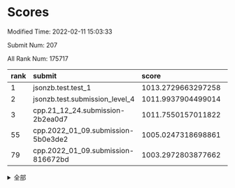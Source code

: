# Scores

Modified Time: 2022-02-11 15:03:33

Submit Num: 207

All Rank Num: 175717

| rank |               submit               |       score        |       sigma        | pk_num |
| :--- | :--------------------------------- | :----------------- | :----------------- | :----- |
| 1    | jsonzb.test.test_1                 | 1013.2729663297258 | 0.8288362585391057 | 3394   |
| 2    | jsonzb.test.submission_level_4     | 1011.9937904499014 | 0.7773889888322014 | 3398   |
| 3    | cpp.21_12_24.submission-2b2ea0d7   | 1011.7550157011822 | 0.7642224675806383 | 3396   |
| 55   | cpp.2022_01_09.submission-5b0e3de2 | 1005.0247318698861 | 0.725002517302695  | 3399   |
| 79   | cpp.2022_01_09.submission-816672bd | 1003.2972803877662 | 0.7041521119363994 | 3394   |


<details>
<summary>全部</summary>

| rank |                 submit                 |       score        |       sigma        | pk_num |
| :--- | :------------------------------------- | :----------------- | :----------------- | :----- |
| 1    | jsonzb.test.test_1                     | 1013.2729663297258 | 0.8288362585391057 | 3394   |
| 2    | jsonzb.test.submission_level_4         | 1011.9937904499014 | 0.7773889888322014 | 3398   |
| 3    | cpp.21_12_24.submission-2b2ea0d7       | 1011.7550157011822 | 0.7642224675806383 | 3396   |
| 4    | gobigger.level_3.submission_level_3_27 | 1011.6567014197083 | 0.7728979526801796 | 3399   |
| 5    | gobigger.level_3.submission_level_3_29 | 1011.4761368857553 | 0.7571578125976454 | 3396   |
| 6    | gobigger.level_3.submission_level_3_28 | 1011.2021785700093 | 0.7829627949728093 | 3394   |
| 7    | gobigger.level_3.submission_level_3_26 | 1010.9960266046277 | 0.7665464019521876 | 3394   |
| 8    | gobigger.level_3.submission_level_3_36 | 1010.9680442434702 | 0.7701363734157681 | 3403   |
| 9    | gobigger.level_3.submission_level_3_15 | 1010.9619091339989 | 0.7715254202763832 | 3401   |
| 10   | gobigger.level_3.submission_level_3_20 | 1010.8882193036018 | 0.7666941442635121 | 3392   |
| 11   | gobigger.level_3.submission_level_3_46 | 1010.8149080206929 | 0.7696550001752122 | 3393   |
| 12   | gobigger.level_3.submission_level_3_2  | 1010.780070696329  | 0.787501465809729  | 3391   |
| 13   | gobigger.level_3.submission_level_3_9  | 1010.7347481832072 | 0.7615917377052206 | 3394   |
| 14   | gobigger.level_3.submission_level_3_48 | 1010.6732459897507 | 0.7678096547086642 | 3393   |
| 15   | gobigger.level_3.submission_level_3_38 | 1010.6135851863112 | 0.7690554528156668 | 3391   |
| 16   | gobigger.level_3.submission_level_3_11 | 1010.5991714694978 | 0.7466736401324882 | 3396   |
| 17   | gobigger.level_3.submission_level_3_43 | 1010.5816336265725 | 0.7733199129423932 | 3394   |
| 18   | gobigger.level_3.submission_level_3_10 | 1010.5811902637844 | 0.7408452314690999 | 3397   |
| 19   | gobigger.level_3.submission_level_3_41 | 1010.5601433345662 | 0.7734638846146427 | 3397   |
| 20   | gobigger.level_3.submission_level_3_5  | 1010.4958086646192 | 0.7776367297806184 | 3397   |
| 21   | gobigger.level_3.submission_level_3_3  | 1010.3237538286315 | 0.7471060185857833 | 3390   |
| 22   | gobigger.level_3.submission_level_3_8  | 1010.2752551479508 | 0.772330468192409  | 3397   |
| 23   | gobigger.level_3.submission_level_3_32 | 1010.2441269028204 | 0.7939036494903587 | 3395   |
| 24   | gobigger.level_3.submission_level_3_39 | 1010.221393262731  | 0.7411836992884168 | 3396   |
| 25   | gobigger.level_3.submission_level_3_21 | 1010.1582051719382 | 0.7657506214141419 | 3393   |
| 26   | gobigger.level_3.submission_level_3_16 | 1010.1105663069541 | 0.7501648764098815 | 3388   |
| 27   | gobigger.level_3.submission_level_3_42 | 1010.1065292373014 | 0.7576952369714923 | 3395   |
| 28   | gobigger.level_3.submission_level_3_31 | 1010.003777451262  | 0.7552611745070268 | 3394   |
| 29   | gobigger.level_3.submission_level_3_6  | 1009.9707556173447 | 0.7640202633224883 | 3391   |
| 30   | gobigger.level_3.submission_level_3_13 | 1009.9388584156324 | 0.7662428666544125 | 3393   |
| 31   | gobigger.level_3.submission_level_3_35 | 1009.8932384205879 | 0.769307463144987  | 3396   |
| 32   | gobigger.level_3.submission_level_3_0  | 1009.8666619688443 | 0.7838587646990449 | 3404   |
| 33   | gobigger.level_3.submission_level_3_19 | 1009.8569868325312 | 0.761945543592415  | 3392   |
| 34   | gobigger.level_3.submission_level_3_47 | 1009.7824306873785 | 0.7504085743622763 | 3396   |
| 35   | gobigger.level_3.submission_level_3_24 | 1009.7559162994345 | 0.7563479413395242 | 3398   |
| 36   | gobigger.level_3.submission_level_3_4  | 1009.7160678315082 | 0.7401560301632827 | 3400   |
| 37   | gobigger.level_3.submission_level_3_23 | 1009.6939415328071 | 0.7766255891881683 | 3397   |
| 38   | gobigger.level_3.submission_level_3_40 | 1009.606826977663  | 0.7624430181578827 | 3398   |
| 39   | gobigger.level_3.submission_level_3_18 | 1009.5741767170138 | 0.7497791389257159 | 3399   |
| 40   | gobigger.level_3.submission_level_3_12 | 1009.4552541008751 | 0.7708240460552822 | 3401   |
| 41   | gobigger.level_3.submission_level_3_37 | 1009.4132508561039 | 0.7343535402427079 | 3389   |
| 42   | gobigger.level_3.submission_level_3_33 | 1009.3613073468781 | 0.7492622157760941 | 3392   |
| 43   | gobigger.level_3.submission_level_3_30 | 1009.346494287865  | 0.74011212209439   | 3392   |
| 44   | gobigger.level_3.submission_level_3_45 | 1009.3415849893871 | 0.7613184299329441 | 3395   |
| 45   | gobigger.level_3.submission_level_3_1  | 1009.3315174585407 | 0.7567494061557186 | 3400   |
| 46   | gobigger.level_3.submission_level_3_22 | 1008.981934928909  | 0.7476060709445477 | 3395   |
| 47   | gobigger.level_3.submission_level_3_25 | 1008.978845991027  | 0.7544733215429338 | 3389   |
| 48   | gobigger.level_3.submission_level_3_49 | 1008.9242647668004 | 0.7410847493374142 | 3393   |
| 49   | gobigger.level_3.submission_level_3_7  | 1008.810596444263  | 0.7505839314464189 | 3395   |
| 50   | gobigger.level_3.submission_level_3_14 | 1008.6646966951162 | 0.7542431562130252 | 3389   |
| 51   | gobigger.level_3.submission_level_3_17 | 1008.2500351898553 | 0.7309702974112354 | 3395   |
| 52   | gobigger.level_3.submission_level_3_44 | 1008.2126688991003 | 0.7391740289154173 | 3390   |
| 53   | gobigger.level_3.submission_level_3_34 | 1007.9829144426433 | 0.7298151254967218 | 3397   |
| 54   | gobigger.level_1.submission_level_1_10 | 1005.2374856982826 | 0.7162417145495845 | 3394   |
| 55   | cpp.2022_01_09.submission-5b0e3de2     | 1005.0247318698861 | 0.725002517302695  | 3399   |
| 56   | gobigger.level_1.submission_level_1_15 | 1004.534476325338  | 0.711601498090615  | 3398   |
| 57   | gobigger.level_1.submission_level_1_22 | 1004.450420782728  | 0.7260508468137232 | 3393   |
| 58   | gobigger.level_1.submission_level_1_6  | 1004.4235829959148 | 0.7204562304113694 | 3399   |
| 59   | gobigger.level_1.submission_level_1_26 | 1004.4203050501043 | 0.7309561247304402 | 3397   |
| 60   | gobigger.level_1.submission_level_1_43 | 1004.2128496001585 | 0.7153950401579537 | 3394   |
| 61   | gobigger.level_1.submission_level_1_4  | 1004.2075289281477 | 0.719504055181751  | 3394   |
| 62   | gobigger.level_1.submission_level_1_1  | 1004.1979735956353 | 0.7195232424031717 | 3393   |
| 63   | gobigger.level_1.submission_level_1_29 | 1004.180501321604  | 0.719030862592986  | 3398   |
| 64   | gobigger.level_1.submission_level_1_34 | 1004.1594760308096 | 0.727374782668987  | 3394   |
| 65   | gobigger.level_1.submission_level_1_23 | 1003.9142896750948 | 0.7171479215601061 | 3396   |
| 66   | gobigger.level_1.submission_level_1_18 | 1003.903047413726  | 0.7097893523439296 | 3400   |
| 67   | gobigger.level_1.submission_level_1_21 | 1003.7794002470629 | 0.7259286400496007 | 3393   |
| 68   | gobigger.level_1.submission_level_1_2  | 1003.7583103921687 | 0.7167559184797734 | 3395   |
| 69   | gobigger.level_1.submission_level_1_47 | 1003.6881069772484 | 0.731817910280642  | 3393   |
| 70   | gobigger.level_1.submission_level_1_46 | 1003.6307868904021 | 0.7371244768323966 | 3399   |
| 71   | gobigger.level_1.submission_level_1_33 | 1003.5954686136241 | 0.7224345646258206 | 3396   |
| 72   | gobigger.level_1.submission_level_1_42 | 1003.4829744976795 | 0.7214132118652317 | 3400   |
| 73   | gobigger.level_1.submission_level_1_20 | 1003.4772447795915 | 0.7270184238780328 | 3397   |
| 74   | gobigger.level_1.submission_level_1_11 | 1003.4473371812214 | 0.7195210693920037 | 3395   |
| 75   | gobigger.level_1.submission_level_1_13 | 1003.3788985826523 | 0.7076849754506793 | 3391   |
| 76   | gobigger.level_1.submission_level_1_39 | 1003.3633491167368 | 0.712732811174794  | 3395   |
| 77   | gobigger.level_1.submission_level_1_31 | 1003.3522472055582 | 0.7182964034499096 | 3392   |
| 78   | gobigger.level_1.submission_level_1_38 | 1003.3141955505762 | 0.7315854680673064 | 3399   |
| 79   | cpp.2022_01_09.submission-816672bd     | 1003.2972803877662 | 0.7041521119363994 | 3394   |
| 80   | gobigger.level_1.submission_level_1_35 | 1003.2906246587203 | 0.7295974578952497 | 3397   |
| 81   | gobigger.level_1.submission_level_1_0  | 1003.2732203385797 | 0.7351758658363928 | 3390   |
| 82   | gobigger.level_1.submission_level_1_5  | 1003.2658969764706 | 0.7196803032784564 | 3400   |
| 83   | gobigger.level_1.submission_level_1_48 | 1003.1428679324246 | 0.7165183501080207 | 3397   |
| 84   | gobigger.level_1.submission_level_1_14 | 1003.1274307404066 | 0.7216905013490912 | 3400   |
| 85   | gobigger.level_1.submission_level_1_27 | 1003.1016089214485 | 0.7132273620974119 | 3395   |
| 86   | gobigger.level_1.submission_level_1_41 | 1003.0574754387665 | 0.718246862132916  | 3396   |
| 87   | gobigger.level_1.submission_level_1_17 | 1003.0144285132233 | 0.7047083025204605 | 3394   |
| 88   | gobigger.level_1.submission_level_1_8  | 1003.0036728009715 | 0.7211420393075946 | 3392   |
| 89   | gobigger.level_1.submission_level_1_24 | 1002.9565448674654 | 0.7196461485894207 | 3401   |
| 90   | gobigger.level_1.submission_level_1_36 | 1002.9525010489231 | 0.7084941288249064 | 3391   |
| 91   | gobigger.level_1.submission_level_1_9  | 1002.9521655715371 | 0.7254044509336249 | 3391   |
| 92   | gobigger.level_1.submission_level_1_30 | 1002.9258894465095 | 0.7021579782618447 | 3402   |
| 93   | gobigger.level_1.submission_level_1_44 | 1002.9009886173767 | 0.7252537019503766 | 3396   |
| 94   | gobigger.level_1.submission_level_1_37 | 1002.8154233603423 | 0.7065970676869353 | 3388   |
| 95   | gobigger.level_1.submission_level_1_3  | 1002.7589922185069 | 0.700251937729939  | 3394   |
| 96   | gobigger.level_1.submission_level_1_7  | 1002.6702331241423 | 0.705210050963109  | 3391   |
| 97   | gobigger.level_1.submission_level_1_49 | 1002.5888239316705 | 0.7109290840060555 | 3399   |
| 98   | gobigger.level_1.submission_level_1_40 | 1002.5756789344097 | 0.7251626087797431 | 3396   |
| 99   | gobigger.level_1.submission_level_1_12 | 1002.476299232889  | 0.7314261697420964 | 3390   |
| 100  | gobigger.level_1.submission_level_1_32 | 1002.2833278580957 | 0.717304166041757  | 3397   |
| 101  | gobigger.level_1.submission_level_1_16 | 1002.2750665564988 | 0.7109764529308994 | 3394   |
| 102  | gobigger.level_1.submission_level_1_19 | 1001.9930960410667 | 0.7155034115673247 | 3398   |
| 103  | gobigger.level_1.submission_level_1_25 | 1001.8969474533176 | 0.7164224754187004 | 3395   |
| 104  | gobigger.level_1.submission_level_1_45 | 1001.8831869093956 | 0.7105875032980266 | 3392   |
| 105  | gobigger.level_1.submission_level_1_28 | 1001.6857457563146 | 0.7150984131145252 | 3396   |
| 106  | gobigger.random.submission_random_27   | 997.2532714349122  | 0.7010055613767485 | 3393   |
| 107  | gobigger.random.submission_random_8    | 997.1344272414784  | 0.7062025497283199 | 3395   |
| 108  | gobigger.random.submission_random_39   | 997.0307826323339  | 0.707762042982142  | 3395   |
| 109  | gobigger.random.submission_random_2    | 996.9855443111308  | 0.7108808138442454 | 3397   |
| 110  | gobigger.random.submission_random_29   | 996.9238598897583  | 0.7040297313037048 | 3395   |
| 111  | gobigger.random.submission_random_5    | 996.8935717314554  | 0.7111699717085845 | 3398   |
| 112  | gobigger.random.submission_random_25   | 996.7599415097438  | 0.7132828186742026 | 3402   |
| 113  | gobigger.random.submission_random_48   | 996.6074645118508  | 0.724012981465557  | 3395   |
| 114  | gobigger.random.submission_random_26   | 996.5012336307706  | 0.7077904703099939 | 3396   |
| 115  | gobigger.random.submission_random_24   | 996.4750955845942  | 0.699047590572711  | 3396   |
| 116  | gobigger.random.submission_random_7    | 996.465929177697   | 0.7162692541331913 | 3397   |
| 117  | gobigger.random.submission_random_32   | 996.3332045777365  | 0.7096212884170772 | 3401   |
| 118  | gobigger.random.submission_random_17   | 996.3085167140607  | 0.7093393791199417 | 3399   |
| 119  | gobigger.random.submission_random_16   | 996.3018469944928  | 0.7052837021628982 | 3397   |
| 120  | gobigger.random.submission_random_37   | 996.2997682291137  | 0.7119830945055969 | 3396   |
| 121  | gobigger.random.submission_random_3    | 996.2747976400908  | 0.7198577294182938 | 3396   |
| 122  | gobigger.random.submission_random_40   | 996.1528146302575  | 0.7132905718185952 | 3394   |
| 123  | gobigger.random.submission_random_43   | 996.1168436407835  | 0.705040111164995  | 3397   |
| 124  | gobigger.random.submission_random_10   | 996.1136082410807  | 0.7194945233577947 | 3395   |
| 125  | gobigger.random.submission_random_49   | 996.0988956406688  | 0.7066436551879623 | 3394   |
| 126  | gobigger.random.submission_random_35   | 996.0425642319595  | 0.715426711534661  | 3401   |
| 127  | gobigger.random.submission_random_0    | 996.0386056094515  | 0.71179389042511   | 3401   |
| 128  | gobigger.random.submission_random_45   | 995.9649733698295  | 0.7174364962987413 | 3392   |
| 129  | gobigger.random.submission_random_31   | 995.9635652318436  | 0.7100746629299196 | 3397   |
| 130  | gobigger.random.submission_random_30   | 995.9052078727067  | 0.6928135761430146 | 3392   |
| 131  | gobigger.random.submission_random_42   | 995.894287069393   | 0.7126182972921813 | 3391   |
| 132  | gobigger.random.submission_random_34   | 995.8813878390407  | 0.7097376107308572 | 3395   |
| 133  | gobigger.random.submission_random_18   | 995.8809479125648  | 0.7024609904846963 | 3400   |
| 134  | gobigger.random.submission_random_9    | 995.8332391242384  | 0.7109912807122315 | 3398   |
| 135  | gobigger.random.submission_random_21   | 995.8202865891604  | 0.7099965357970573 | 3395   |
| 136  | gobigger.random.submission_random_46   | 995.8032594971344  | 0.7149516565064685 | 3392   |
| 137  | gobigger.random.submission_random_33   | 995.7522308243874  | 0.7002880699561063 | 3390   |
| 138  | gobigger.random.submission_random_38   | 995.7383778791782  | 0.7179547997574555 | 3400   |
| 139  | gobigger.random.submission_random_44   | 995.6648726467839  | 0.7108911631880381 | 3396   |
| 140  | gobigger.random.submission_random_23   | 995.6309820876245  | 0.7207432538400727 | 3397   |
| 141  | gobigger.random.submission_random_4    | 995.6041244536681  | 0.723068197585261  | 3398   |
| 142  | gobigger.random.submission_random_36   | 995.5788836621144  | 0.734107833150835  | 3397   |
| 143  | gobigger.random.submission_random_14   | 995.5683806908464  | 0.7026540135853512 | 3396   |
| 144  | gobigger.random.submission_random_6    | 995.5653877244512  | 0.7167823662518099 | 3394   |
| 145  | gobigger.random.submission_random_11   | 995.5521712284389  | 0.7271067072046615 | 3391   |
| 146  | gobigger.random.submission_random_15   | 995.546556897614   | 0.7137208346221146 | 3397   |
| 147  | gobigger.random.submission_random_13   | 995.4587356450053  | 0.7153878626876945 | 3392   |
| 148  | gobigger.random.submission_random_22   | 995.325673696367   | 0.7210491302558937 | 3395   |
| 149  | gobigger.random.submission_random_28   | 995.3195851560206  | 0.7382284415562328 | 3396   |
| 150  | gobigger.random.submission_random_20   | 995.2647327663786  | 0.7167877696449352 | 3393   |
| 151  | gobigger.random.submission_random_12   | 995.2064704191023  | 0.721619233649014  | 3392   |
| 152  | gobigger.random.submission_random_19   | 995.1186581574414  | 0.7108851253549284 | 3394   |
| 153  | gobigger.random.submission_random_41   | 995.0165202597245  | 0.7245021221247497 | 3393   |
| 154  | gobigger.random.submission_random_47   | 994.9961428246659  | 0.7225823793520049 | 3393   |
| 155  | gobigger.level_2.submission_level_2_49 | 994.0516095251448  | 0.7311325792319007 | 3393   |
| 156  | gobigger.random.submission_random_1    | 993.9727540610413  | 0.712624958140042  | 3393   |
| 157  | gobigger.level_2.submission_level_2_27 | 993.523401428729   | 0.7377849684844691 | 3392   |
| 158  | gobigger.level_2.submission_level_2_47 | 993.154261083979   | 0.7411443915215611 | 3401   |
| 159  | gobigger.level_2.submission_level_2_36 | 993.1186381371145  | 0.7295514901742732 | 3399   |
| 160  | gobigger.level_2.submission_level_2_24 | 993.0384980637702  | 0.7443985959256504 | 3394   |
| 161  | gobigger.level_2.submission_level_2_13 | 992.9169562076393  | 0.7454072236917404 | 3398   |
| 162  | gobigger.level_2.submission_level_2_21 | 992.8165049103615  | 0.7269483674771278 | 3396   |
| 163  | gobigger.level_2.submission_level_2_18 | 992.7381606269284  | 0.7596495865280455 | 3396   |
| 164  | gobigger.level_2.submission_level_2_46 | 992.6576240715578  | 0.7497095279885472 | 3397   |
| 165  | gobigger.level_2.submission_level_2_40 | 992.6492161227864  | 0.7537450588357276 | 3400   |
| 166  | gobigger.level_2.submission_level_2_12 | 992.6417257488307  | 0.7452969349301858 | 3396   |
| 167  | gobigger.level_2.submission_level_2_29 | 992.6294618482193  | 0.7458367049158934 | 3398   |
| 168  | gobigger.level_2.submission_level_2_31 | 992.6206407860107  | 0.7273629616104222 | 3392   |
| 169  | gobigger.level_2.submission_level_2_30 | 992.539075896403   | 0.7378371706802124 | 3396   |
| 170  | gobigger.level_2.submission_level_2_6  | 992.5371469005275  | 0.7379373678083875 | 3392   |
| 171  | gobigger.level_2.submission_level_2_16 | 992.4958703801991  | 0.733632044383831  | 3396   |
| 172  | gobigger.level_2.submission_level_2_43 | 992.3856145060845  | 0.7371265038718441 | 3397   |
| 173  | gobigger.level_2.submission_level_2_32 | 992.329508395393   | 0.7383053331762574 | 3394   |
| 174  | gobigger.level_2.submission_level_2_45 | 992.3279116287914  | 0.7437963219200942 | 3399   |
| 175  | gobigger.level_2.submission_level_2_7  | 992.3141792262026  | 0.741285677634349  | 3393   |
| 176  | gobigger.level_2.submission_level_2_20 | 992.3101436706254  | 0.7317102373065353 | 3394   |
| 177  | gobigger.level_2.submission_level_2_14 | 992.2087098656124  | 0.7451121741380452 | 3397   |
| 178  | gobigger.level_2.submission_level_2_22 | 992.1973285010419  | 0.7493508514168318 | 3395   |
| 179  | gobigger.level_2.submission_level_2_10 | 992.1883697829628  | 0.7418697694881747 | 3395   |
| 180  | gobigger.level_2.submission_level_2_9  | 992.0477336565763  | 0.7284603367650874 | 3394   |
| 181  | gobigger.level_2.submission_level_2_5  | 992.0361636506805  | 0.739022328960255  | 3398   |
| 182  | gobigger.level_2.submission_level_2_26 | 991.9733699281737  | 0.7538956400632377 | 3401   |
| 183  | gobigger.level_2.submission_level_2_38 | 991.9013272681888  | 0.744271255430455  | 3393   |
| 184  | gobigger.level_2.submission_level_2_2  | 991.8763115844393  | 0.752773720207085  | 3399   |
| 185  | gobigger.level_2.submission_level_2_23 | 991.8375071853153  | 0.7420786593804839 | 3397   |
| 186  | gobigger.level_2.submission_level_2_11 | 991.8239628956305  | 0.7402115167671676 | 3395   |
| 187  | gobigger.level_2.submission_level_2_8  | 991.8139735560376  | 0.7512948342354716 | 3390   |
| 188  | gobigger.level_2.submission_level_2_41 | 991.8067040698011  | 0.7443423311180586 | 3401   |
| 189  | gobigger.level_2.submission_level_2_44 | 991.8018848721249  | 0.7296431138642792 | 3398   |
| 190  | gobigger.level_2.submission_level_2_42 | 991.7463365843557  | 0.7526339329493412 | 3399   |
| 191  | gobigger.level_2.submission_level_2_0  | 991.6500644796818  | 0.7281814203017144 | 3395   |
| 192  | gobigger.level_2.submission_level_2_35 | 991.5814785502121  | 0.7592274000611099 | 3401   |
| 193  | gobigger.level_2.submission_level_2_48 | 991.5411032882287  | 0.7417608715843006 | 3395   |
| 194  | gobigger.level_2.submission_level_2_25 | 991.5058859622383  | 0.7477309731088846 | 3399   |
| 195  | gobigger.level_2.submission_level_2_39 | 991.3355315885768  | 0.7683251129608651 | 3394   |
| 196  | gobigger.level_2.submission_level_2_3  | 991.3323311049627  | 0.7577853131895036 | 3395   |
| 197  | gobigger.level_2.submission_level_2_34 | 991.330945489365   | 0.7594860009047143 | 3398   |
| 198  | gobigger.level_2.submission_level_2_4  | 991.2661436306545  | 0.7718174955486748 | 3395   |
| 199  | gobigger.level_2.submission_level_2_28 | 991.0916736559641  | 0.7679876498201855 | 3394   |
| 200  | gobigger.level_2.submission_level_2_1  | 991.0754064359403  | 0.7537079380497734 | 3392   |
| 201  | gobigger.level_2.submission_level_2_37 | 990.8896787871761  | 0.7396243620287313 | 3401   |
| 202  | gobigger.level_2.submission_level_2_17 | 990.5063557458556  | 0.7470174926378614 | 3395   |
| 203  | gobigger.level_2.submission_level_2_15 | 990.453516776585   | 0.7828513594144407 | 3396   |
| 204  | gobigger.level_2.submission_level_2_19 | 989.9783847817896  | 0.7825932480470711 | 3396   |
| 205  | gobigger.level_2.submission_level_2_33 | 989.4144790990499  | 0.7925423162926412 | 3395   |
| 206  | gobigger.none.submission_none_0        | 977.5430317621407  | 1.287546584533482  | 3398   |
| 207  | gobigger.none.submission_none_1        | 977.466961048679   | 1.2894774340716044 | 3394   |

</details>